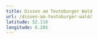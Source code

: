 ```yaml
---
title: Dissen am Teutoburger Wald
url: /dissen-am-teutoburger-wald/
latitude: 52.116
longitude: 8.205
---
```

